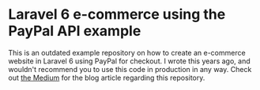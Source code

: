 # Laravel 6 e-commerce using the PayPal API example

This is an outdated example repository on how to create an e-commerce website in Laravel 6 using PayPal for checkout. I wrote this years ago, and wouldn't recommend you to use this code in production in any way. Check out [the Medium](https://medium.com/@larstwolters/creating-a-simple-webstore-with-paypal-integration-in-laravel-6-7b8c58a4be16) for the blog article regarding this repository.
